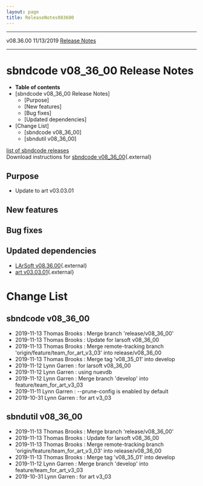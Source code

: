 ```yaml
---
layout: page
title: ReleaseNotes083600
---
```


  ----------- ------------ -- -- ------------------------------------------------------
  v08.36.00   11/13/2019         [Release Notes](ReleaseNotes083600.html)
  ----------- ------------ -- -- ------------------------------------------------------



sbndcode v08\_36\_00 Release Notes
======================================================================================

-   **Table of contents**
-   [sbndcode v08\_36\_00 Release
    Notes]
    -   [Purpose]
    -   [New features]
    -   [Bug fixes]
    -   [Updated dependencies]
-   [Change List]
    -   [sbndcode v08\_36\_00]
    -   [sbndutil v08\_36\_00]

[list of sbndcode
releases](List_of_SBND_code_releases.html)\
Download instructions for [sbndcode
v08\_36\_00](http://scisoft.fnal.gov/scisoft/bundles/sbnd/v08_36_00/sbndcode-v08_36_00.html){.external}



Purpose
----------------------------------

-   Update to art v03.03.01



New features
--------------------------------------------



Bug fixes
--------------------------------------



Updated dependencies
------------------------------------------------------------

-   [LArSoft
    v08.36.00](https://cdcvs.fnal.gov/redmine/projects/larsoft/wiki/ReleaseNotes083600){.external}
-   [art
    v03.03.01](https://cdcvs.fnal.gov/redmine/projects/art/wiki/Series_303){.external}



Change List
==========================================



sbndcode v08\_36\_00
----------------------------------------------------------

-   2019-11-13 Thomas Brooks : Merge branch \'release/v08\_36\_00\'
-   2019-11-13 Thomas Brooks : Update for larsoft v08\_36\_00
-   2019-11-13 Thomas Brooks : Merge remote-tracking branch
    \'origin/feature/team\_for\_art\_v3\_03\' into release/v08\_36\_00
-   2019-11-13 Thomas Brooks : Merge tag \'v08\_35\_01\' into develop
-   2019-11-12 Lynn Garren : for larsoft v08\_36\_00
-   2019-11-12 Lynn Garren : using nuevdb
-   2019-11-12 Lynn Garren : Merge branch \'develop\' into
    feature/team\_for\_art\_v3\_03
-   2019-11-11 Lynn Garren : \--prune-config is enabled by default
-   2019-10-31 Lynn Garren : for art v3\_03



sbndutil v08\_36\_00
----------------------------------------------------------

-   2019-11-13 Thomas Brooks : Merge branch \'release/v08\_36\_00\'
-   2019-11-13 Thomas Brooks : Update for larsoft v08\_36\_00
-   2019-11-13 Thomas Brooks : Merge remote-tracking branch
    \'origin/feature/team\_for\_art\_v3\_03\' into release/v08\_36\_00
-   2019-11-13 Thomas Brooks : Merge tag \'v08\_35\_01\' into develop
-   2019-11-12 Lynn Garren : Merge branch \'develop\' into
    feature/team\_for\_art\_v3\_03
-   2019-10-31 Lynn Garren : for art v3\_03
